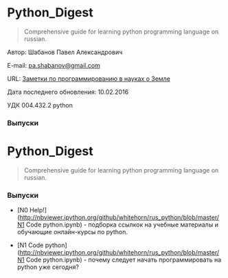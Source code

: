 # Python_Digest

> Comprehensive guide for learning python programming language on russian.

Автор: Шабанов Павел Александрович

E-mail: pa.shabanov@gmail.com

URL: [Заметки по программированию в науках о Земле](http://geofortran.blogspot.ru/)

Дата последнего обновления: 10.02.2016

УДК 004.432.2 python

### Выпуски

# Python_Digest

> Comprehensive guide for learning python programming language on russian.

### Выпуски

+ [N0 Help!](http://nbviewer.ipython.org/github/whitehorn/rus_python/blob/master/N1 Code python.ipynb) - подборка ссылкок на учебные материалы и обучающие онлайн-курсы по python.

+ [N1 Code python](http://nbviewer.ipython.org/github/whitehorn/rus_python/blob/master/N1 Code python.ipynb) - почему следует начать программировать на python уже сегодня?
